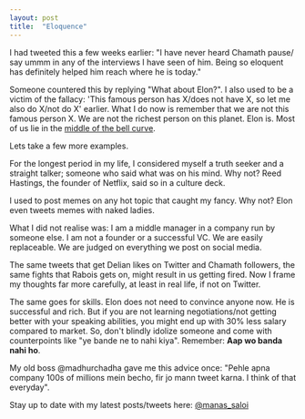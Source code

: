 ```yaml
---
layout: post
title:  "Eloquence"
---
```


I had tweeted this a few weeks earlier: "I have never heard Chamath pause/ say ummm in any of the interviews I have seen of him. Being so eloquent has definitely helped him reach where he is today."

Someone countered this by replying "What about Elon?". I also used to be a victim of the fallacy: 'This famous person has X/does not have X, so let me also do X/not do X' earlier. What I do now is remember that we are not this famous person X. We are not the richest person on this planet. Elon is. Most of us lie in the [middle of the bell curve](https://manassaloi.com/2021/01/09/MBA-not.html). 

Lets take a few more examples.

For the longest period in my life, I considered myself a truth seeker and a straight talker; someone who said what was on his mind. Why not? Reed Hastings, the founder of Netflix, said so in a culture deck.

I used to post memes on any hot topic that caught my fancy. Why not? Elon even tweets memes with naked ladies.

What I did not realise was: I am a middle manager in a company run by someone else. I am not a founder or a successful VC. We are easily replaceable. We are judged on everything we post on social media.

The same tweets that get Delian likes on Twitter and Chamath followers, the same fights that Rabois gets on, might result in us getting fired. Now I frame my thoughts far more carefully, at least in real life, if not on Twitter.

The same goes for skills. Elon does not need to convince anyone now. He is successful and rich. But if you are not learning negotiations/not getting better with your speaking abilities, you might end up with 30% less salary compared to market. So, don't blindly idolize someone and come with counterpoints like "ye bande ne to nahi kiya". Remember: **Aap wo banda nahi ho**.

My old boss @madhurchadha gave me this advice once: "Pehle apna company 100s of millions mein becho, fir jo mann tweet karna. I think of that everyday".

Stay up to date with my latest posts/tweets here: [@manas_saloi](http://twitter.com/manas_saloi)
